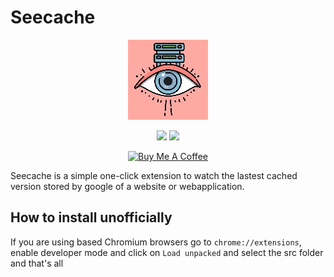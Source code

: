 # Seecache

<p align="center">
    <img src="./icons/icon128.png"/>
</p>

<p align="center">
    <img src="https://img.shields.io/badge/Status-on store-green?style=flat&logo=googlechrome"/>
    <img src="https://img.shields.io/badge/Current-published-green?style=flat&logo=googlechrome&logoColor=blue"/>
</p>

<p align="center">
<a href="https://www.buymeacoffee.com/devrafx" target="_blank"><img src="https://www.buymeacoffee.com/assets/img/custom_images/orange_img.png" alt="Buy Me A Coffee"></a>
</p>

Seecache is a simple one-click extension to watch the lastest cached version stored by google of a website or webapplication.

## How to install unofficially

If you are using based Chromium browsers go to `chrome://extensions`, enable developer mode and click on `Load unpacked` and select the src folder and that's all
